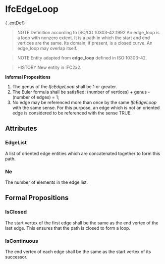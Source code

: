 # IfcEdgeLoop

{ .extDef}
> NOTE Definition according to ISO/CD 10303-42:1992
> An edge_loop is a loop with nonzero extent. It is a path in which the start and end vertices are the same. Its domain, if present, is a closed curve. An edge_loop may overlap itself.

> NOTE Entity adapted from **edge_loop** defined in ISO 10303-42.

> HISTORY New entity in IFC2x2.

**Informal Propositions**

1. The genus of the _IfcEdgeLoop_ shall be 1 or greater.
2. The Euler formula shall be satisfied: (number of vertices) + genus - (number of edges) = 1;
3. No edge may be referenced more than once by the same _IfcEdgeLoop_ with the same sense. For this purpose, an edge which is not an oriented edge is considered to be referenced with the sense TRUE.

## Attributes

### EdgeList
A list of oriented edge entities which are concatenated together to form this path.

### Ne
The number of elements in the edge list.

## Formal Propositions

### IsClosed
The start vertex of the first edge shall be the same as the end vertex of the last edge. This ensures that the path is closed to form a loop.

### IsContinuous
The end vertex of each edge shall be the same as the start vertex of its successor.
